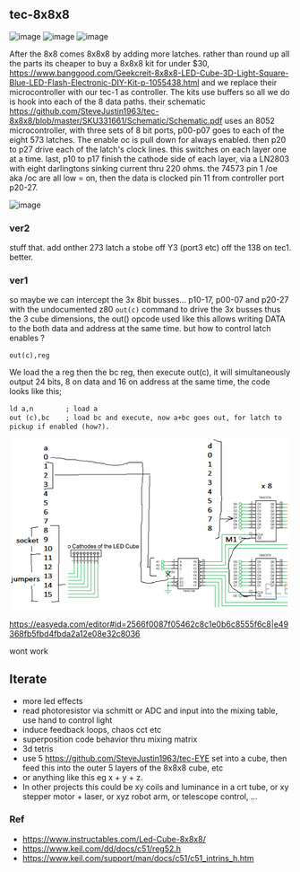 ## tec-8x8x8
![image](https://user-images.githubusercontent.com/58069246/193498963-cf5ad5fe-289f-4f17-93af-3003e1cf7d9b.png)
![image](https://user-images.githubusercontent.com/58069246/193499044-3a7a1f15-19d4-4840-9161-3d60a4750e75.png)
![image](https://user-images.githubusercontent.com/58069246/193499163-0824486f-7264-4b04-9bf4-73e1a209d771.png)




After the 8x8 comes 8x8x8 by adding more latches. rather than round up all the parts its cheaper to buy a 8x8x8 kit for under $30, https://www.banggood.com/Geekcreit-8x8x8-LED-Cube-3D-Light-Square-Blue-LED-Flash-Electronic-DIY-Kit-p-1055438.html and we replace their microcontroller with our tec-1 as controller. The kits use  buffers so all we do is hook into each of the 8 data paths. their schematic https://github.com/SteveJustin1963/tec-8x8x8/blob/master/SKU331661/Schematic/Schematic.pdf
uses an 8052 microcontroller, with three sets of 8 bit ports, p00-p07 goes to each of the eight 573 latches. The enable oc is pull down for always enabled.
then p20 to p27 drive each of the latch's clock lines. this switches on each layer one at a time. last, p10 to p17 finish the cathode side of each layer, via a LN2803 with eight darlingtons sinking current thru 220 ohms.  the 74573 pin 1 /oe aka /oc are all low = on, then the data is clocked pin 11 from controller port p20-27. 

![image](https://user-images.githubusercontent.com/58069246/193485615-3e63ddc4-8e09-491d-a5ea-04f4ed1a5869.png)


### ver2 
stuff that. add onther 273 latch a stobe off Y3 (port3 etc) off the 138 on tec1. better. 



### ver1
so maybe we can intercept the 3x 8bit busses... p10-17, p00-07 and p20-27 with the undocumented z80 `out(c)` command to drive the 3x busses thus the 3 cube dimensions, the out() opcode used like this allows writing DATA to the both data and address at the same time. but how to control latch enables ? 

```
out(c),reg
```

We load the a reg then the bc reg, then execute out(c), it will simultaneously output 24 bits, 8 on data and 16 on address at the same time, the code looks like this;
```
ld a,n        ; load a
out (c),bc    ; load bc and execute, now a+bc goes out, for latch to pickup if enabled (how?).

```

![](https://github.com/SteveJustin1963/tec-8x8x8/blob/master/pics/wiring-1.png)

https://easyeda.com/editor#id=2566f0087f05462c8c1e0b6c8555f6c8|e49368fb5fbd4fbda2a12e08e32c8036

wont work


## Iterate
- more led effects
- read photoresistor via schmitt or ADC and input into the mixing table, use hand to control light 
- induce feedback loops, chaos cct etc
- superposition code behavior thru mixing matrix
- 3d tetris
- use 5 https://github.com/SteveJustin1963/tec-EYE set into a cube, then feed this into the outer 5 layers of the 8x8x8 cube, etc
- or anything like this eg x + y + z. 
- In other projects this could be xy coils and luminance in a crt tube, or xy stepper motor + laser, or xyz robot arm, or telescope control, ...




 ### Ref

- https://www.instructables.com/Led-Cube-8x8x8/
- https://www.keil.com/dd/docs/c51/reg52.h
- https://www.keil.com/support/man/docs/c51/c51_intrins_h.htm




